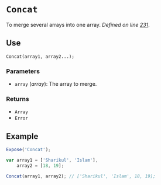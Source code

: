 # `Concat`
To merge several arrays into one array. _Defined on line [231]((../../F.js#L231))_.

## Use
```
Concat(array1, array2...);
```

### Parameters
* `array` (_array_): The array to merge.

### Returns
* `Array`
* `Error`

## Example
```javascript
Expose('Concat');

var array1 = ['Sharikul', 'Islam'],
    array2 = [18, 19];

Concat(array1, array2); // ['Sharikul', 'Islam', 18, 19];
```
